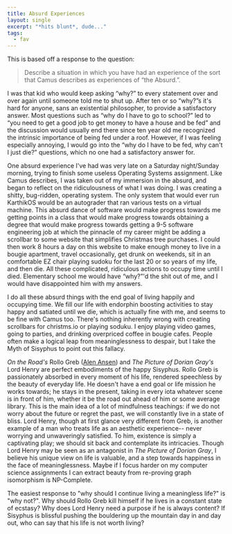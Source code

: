 ```yaml
---
title: Absurd Experiences
layout: single
excerpt: "*hits blunt*, dude..."
tags:
  - fav
---
```


This is based off a response to the question:

> Describe a situation in which you have had an experience of the sort that Camus describes as experiences of “the Absurd.”.

I was that kid who would keep asking “why?” to every statement over and over again until someone told me to shut up.  After ten or so “why?”s it's hard for anyone, sans an existential philosopher, to provide a satisfactory answer.  Most questions such as “why do I have to go to school?” led to “you need to get a good job to get money to have a house and be fed” and the discussion would usually end there since ten year old me recognized the intrinsic importance of being fed under a roof. However, if I was feeling especially annoying, I would go into the “why do I have to be fed, why can't I just die?” questions, which no one had a satisfactory answer for.  

One absurd experience I've had was very late on a Saturday night/Sunday morning, trying to finish some useless Operating Systems assignment.  Like Camus describes, I was taken out of my immersion in the absurd, and began to reflect on the ridiculousness of what I was doing.  I was creating a shitty, bug-ridden, operating system.  The only system that would ever run KarthikOS would be an autograder that ran various tests on a virtual machine.  This absurd dance of software would make progress towards me getting points in a class that would make progress towards obtaining a degree that would make progress towards getting a 9-5 software engineering job at which the pinnacle of my career might be adding a scrollbar to some website that simplifies  Christmas tree purchases.  I could then work 8 hours a day on this website to make enough money to live in a bougie apartment, travel occasionally, get drunk on weekends, sit in an comfortable EZ chair playing sudoku for the last 20 or so years of my life, and then die.  All these complicated, ridiculous actions to occupy time until I died.  Elementary school me would have “why?”'d the shit out of me, and I would have disappointed him with my answers.  

I do all these absurd things with the end goal of living happily and occupying time.  We fill our life with endorphin boosting activities to stay happy and satiated until we die, which is actually fine with me, and seems to be fine with Camus too.  There's nothing inherently wrong with creating scrollbars for christms.io or playing soduku.  I enjoy playing video games, going to parties, and drinking overpriced coffee in bougie cafes.  People often make a logical leap from meaninglessness to despair, but I take the Myth of Sisyphus to point out this fallacy.

*On the Road's* Rollo Greb ([Alen Ansen](https://www.wikiwand.com/en/Alan_Ansen)) and *The Picture of Dorian Gray's* Lord Henry are perfect embodiments of the happy Sisyphus.  Rollo Greb is passionately absorbed in every moment of his life, rendered speechless by the beauty of everyday life.  He doesn't have a end goal or life mission he works towards; he stays in the present, taking in every iota whatever scene is in front of him, whether it be the road out ahead of him or some average library.  This is the main idea of a lot of mindfulness teachings: if we do not worry about the future or regret the past, we will constantly live in a state of bliss.  Lord Henry, though at first glance very different from Greb, is another example of a man who treats life as an aesthetic experience-- never worrying and unwaveringly satisfied. To him, existence is simply a captivating play; we should sit back and contemplate its intricacies.  Though Lord Henry may be seen as an antagonist in *The Picture of Dorian Gray*, I believe his unique view on life is valuable, and a step towards happiness in the face of meaninglessness.  Maybe if I focus harder on my computer science assignments I can extract beauty from re-proving graph isomorphism is NP-Complete.

The easiest response to "why should I continue living a meaningless life?" is "why not?".  Why should Rollo Greb kill himself if he lives in a constant state of ecstasy?  Why does Lord Henry need a purpose if he is always content?  If Sisyphus is blissful pushing the bouldering up the mountain day in and day out, who can say that his life is not worth living? 
